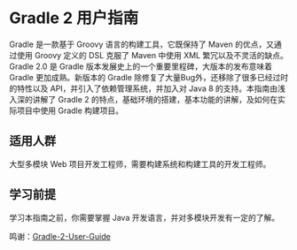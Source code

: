 # Gradle 2 用户指南

Gradle 是一款基于 Groovy 语言的构建工具，它既保持了 Maven 的优点，又通过使用 Groovy 定义的 DSL 克服了 Maven 中使用 XML 繁冗以及不灵活的缺点。Gradle 2.0 是 Gradle 版本发展史上的一个重要里程碑，大版本的发布意味着 Gradle 更加成熟。新版本的 Gradle 除修复了大量Bug外，还移除了很多已经过时的特性以及 API，并引入了依赖管理系统，并加入对 Java 8 的支持。本指南由浅入深的讲解了 Gradle 2 的特点，基础环境的搭建，基本功能的讲解，及如何在实际项目中使用 Gradle 构建项目。

## 适用人群

大型多模块 Web 项目开发工程师，需要构建系统和构建工具的开发工程师。

## 学习前提

学习本指南之前，你需要掌握 Java 开发语言，并对多模块开发有一定的了解。

鸣谢：[Gradle-2-User-Guide](http://waylau.gitbooks.io/gradle-2-user-guide/content/index.html)